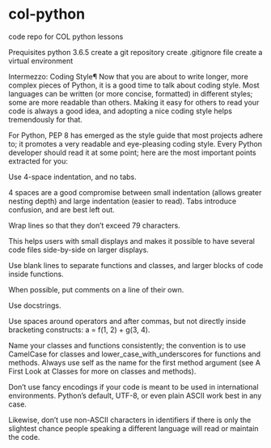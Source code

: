 # col-python
code repo for COL python lessons

Prequisites
python 3.6.5
create a git repository
create .gitignore file
create a virtual environment

Intermezzo: Coding Style¶
Now that you are about to write longer, more complex pieces of Python, it is a good time to talk about coding style. Most languages can be written (or more concise, formatted) in different styles; some are more readable than others. Making it easy for others to read your code is always a good idea, and adopting a nice coding style helps tremendously for that.

For Python, PEP 8 has emerged as the style guide that most projects adhere to; it promotes a very readable and eye-pleasing coding style. Every Python developer should read it at some point; here are the most important points extracted for you:

Use 4-space indentation, and no tabs.

4 spaces are a good compromise between small indentation (allows greater nesting depth) and large indentation (easier to read). Tabs introduce confusion, and are best left out.

Wrap lines so that they don’t exceed 79 characters.

This helps users with small displays and makes it possible to have several code files side-by-side on larger displays.

Use blank lines to separate functions and classes, and larger blocks of code inside functions.

When possible, put comments on a line of their own.

Use docstrings.

Use spaces around operators and after commas, but not directly inside bracketing constructs: a = f(1, 2) + g(3, 4).

Name your classes and functions consistently; the convention is to use CamelCase for classes and lower_case_with_underscores for functions and methods. Always use self as the name for the first method argument (see A First Look at Classes for more on classes and methods).

Don’t use fancy encodings if your code is meant to be used in international environments. Python’s default, UTF-8, or even plain ASCII work best in any case.

Likewise, don’t use non-ASCII characters in identifiers if there is only the slightest chance people speaking a different language will read or maintain the code.

